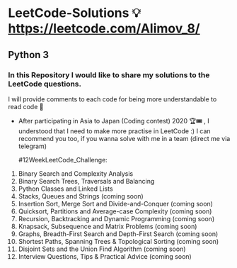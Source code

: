 # LeetCode-Solutions 💡 https://leetcode.com/Alimov_8/
## Python 3
### In this Repository I would like to share my solutions to the LeetCode questions.

I will provide comments to each code for being more understandable to read code 💬

- After participating in Asia to Japan (Coding contest) 2020 🏆🎟 , I understood that I need to make more practise in LeetCode :)
I can recommend you too, if you wanna solve with me in a team (direct me via telegram)

  #12WeekLeetCode_Challenge:
1. Binary Search and Complexity Analysis
2. Binary Search Trees, Traversals and Balancing
3. Python Classes and Linked Lists
4. Stacks, Queues and Strings (coming soon)
5. Insertion Sort, Merge Sort and Divide-and-Conquer (coming soon)
6. Quicksort, Partitions and Average-case Complexity (coming soon)
7. Recursion, Backtracking and Dynamic Programming (coming soon)
8. Knapsack, Subsequence and Matrix Problems (coming soon)
9. Graphs, Breadth-First Search and Depth-First Search (coming soon)
10. Shortest Paths, Spanning Trees & Topological Sorting (coming soon)
11. Disjoint Sets and the Union Find Algorithm (coming soon)
12. Interview Questions, Tips & Practical Advice (coming soon)



